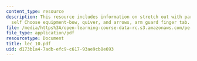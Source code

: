 ```yaml
---
content_type: resource
description: This resource includes information on stretch out with partner or by
  self Choose equipment-bow, quiver, and arrows, arm guard finger tab.
file: /media/https%3A/open-learning-course-data-rc.s3.amazonaws.com/pe-730-archery-spring-2006/d173b1a47adbefc9c61793ae9cb8e693_lec_10.pdf
file_type: application/pdf
resourcetype: Document
title: lec_10.pdf
uid: d173b1a4-7adb-efc9-c617-93ae9cb8e693
---
```

